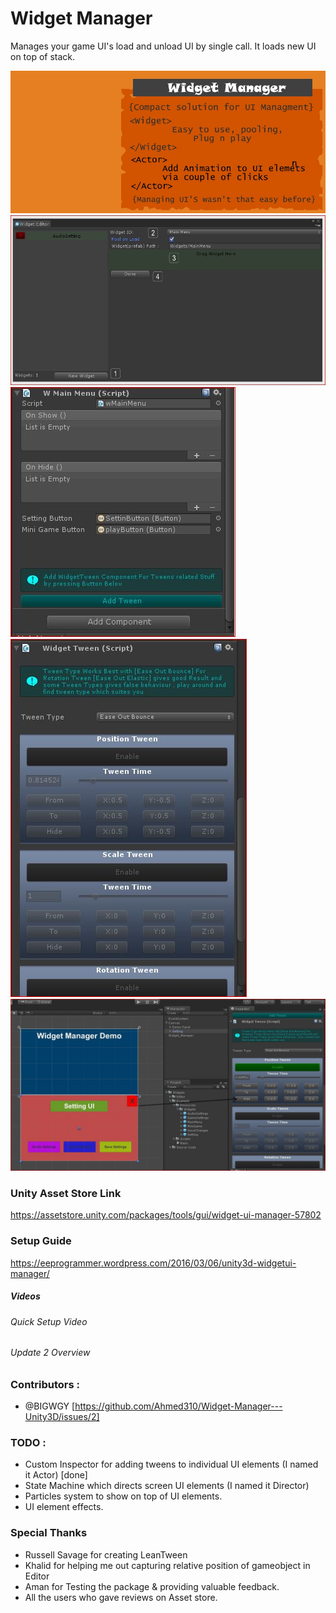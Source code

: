 # Widget Manager
Manages your game UI's load and unload UI by single call. It loads new UI on top of stack.

<img src="https://github.com/Ahmed310/Widget-Manager---Unity3D/blob/master/screenshots/Widget%20Splash%20%23%202.jpg"/>
<img src="https://github.com/Ahmed310/Widget-Manager---Unity3D/blob/master/screenshots/w_widgetEditor.JPG"/>
<img src="https://github.com/Ahmed310/Widget-Manager---Unity3D/blob/master/screenshots/w_widgetComponent.JPG"/>
<img src="https://github.com/Ahmed310/Widget-Manager---Unity3D/blob/master/screenshots/w_widgetTween.JPG"/>
<img src="https://github.com/Ahmed310/Widget-Manager---Unity3D/blob/master/screenshots/w_hide.jpg"/>


### Unity Asset Store Link
https://assetstore.unity.com/packages/tools/gui/widget-ui-manager-57802

### Setup Guide
https://eeprogrammer.wordpress.com/2016/03/06/unity3d-widgetui-manager/


##### Videos
###### Quick Setup Video
<a href="https://www.youtube.com/watch?v=L1QYv-bte8Q
" target="_blank"></a>

###### Update 2 Overview
<a href="https://www.youtube.com/watch?v=mzMo7oM5Qcw
" target="_blank"></a>

### Contributors : 
- @BIGWGY [https://github.com/Ahmed310/Widget-Manager---Unity3D/issues/2]

### TODO :
- Custom Inspector for adding tweens to individual UI elements (I named it Actor) [done]
- State Machine which directs screen UI elements (I named it Director)
- Particles system to show on top of UI elements.
- UI element effects.

### Special Thanks
- Russell Savage for creating LeanTween
- Khalid for helping me out capturing relative position of gameobject in Editor
- Aman for Testing the package & providing valuable feedback.
- All the users who gave reviews on Asset store.
